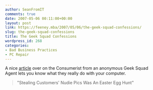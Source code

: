 ```yaml
---
author: SeanFromIT
comments: true
date: 2007-05-06 00:11:00+00:00
layout: post
link: https://feeney.mba/2007/05/06/the-geek-squad-confessions/
slug: the-geek-squad-confessions
title: The Geek Squad Confessions
wordpress_id: 268
categories:
- Bad Business Practices
- PC Repair
---
```


A nice [article](http://consumerist.com/consumer/the-rollercoaster-ride-of-pride%2C-shame%2C-and-morality/the-10-page-geek-squad-confession-+-stealing-customers-porn-was-an-easter-egg-hunt-257108.php) over on the Consumerist from an anonymous Geek Squad Agent lets you know what they really do with your computer. 

<blockquote>"Stealing Customers' Nudie Pics Was An Easter Egg Hunt"</blockquote>
